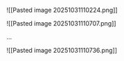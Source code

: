 ![[Pasted image 20251031110224.png]]

![[Pasted image 20251031110707.png]]

...

![[Pasted image 20251031110736.png]]

